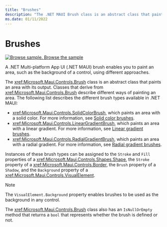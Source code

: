 ```yaml
---
title: "Brushes"
description: "The .NET MAUI Brush class is an abstract class that paints an area with its output."
ms.date: 01/11/2022
---
```


# Brushes

[![Browse sample.](~/media/code-sample.png) Browse the sample](/samples/dotnet/maui-samples/userinterface-brushes)

A .NET Multi-platform App UI (.NET MAUI) brush enables you to paint an area, such as the background of a control, using different approaches.

The <xref:Microsoft.Maui.Controls.Brush> class is an abstract class that paints an area with its output. Classes that derive from <xref:Microsoft.Maui.Controls.Brush> describe different ways of painting an area. The following list describes the different brush types available in .NET MAUI:

- <xref:Microsoft.Maui.Controls.SolidColorBrush>, which paints an area with a solid color. For more information, see [Solid color brushes](solidcolor.md).
- <xref:Microsoft.Maui.Controls.LinearGradientBrush>, which paints an area with a linear gradient. For more information, see [Linear gradient brushes](lineargradient.md).
- <xref:Microsoft.Maui.Controls.RadialGradientBrush>, which paints an area with a radial gradient. For more information, see [Radial gradient brushes](radialgradient.md).

Instances of these brush types can be assigned to the `Stroke` and `Fill` properties of a <xref:Microsoft.Maui.Controls.Shapes.Shape>, the `Stroke` property of a <xref:Microsoft.Maui.Controls.Border>, the `Brush` property of a `Shadow`, and the `Background` property of a <xref:Microsoft.Maui.Controls.VisualElement>.

> [!NOTE]
> The `VisualElement.Background` property enables brushes to be used as the background in any control.

The <xref:Microsoft.Maui.Controls.Brush> class also has an `IsNullOrEmpty` method that returns a `bool` that represents whether the brush is defined or not.
